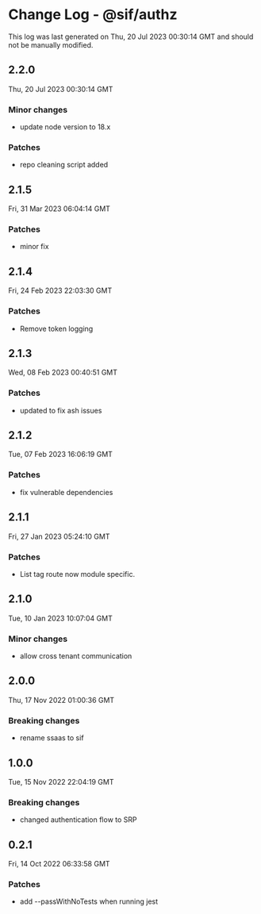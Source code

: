 # Change Log - @sif/authz

This log was last generated on Thu, 20 Jul 2023 00:30:14 GMT and should not be manually modified.

## 2.2.0
Thu, 20 Jul 2023 00:30:14 GMT

### Minor changes

- update node version to 18.x

### Patches

- repo cleaning script added

## 2.1.5
Fri, 31 Mar 2023 06:04:14 GMT

### Patches

- minor fix

## 2.1.4
Fri, 24 Feb 2023 22:03:30 GMT

### Patches

- Remove token logging

## 2.1.3
Wed, 08 Feb 2023 00:40:51 GMT

### Patches

- updated to fix ash issues

## 2.1.2
Tue, 07 Feb 2023 16:06:19 GMT

### Patches

- fix vulnerable dependencies

## 2.1.1
Fri, 27 Jan 2023 05:24:10 GMT

### Patches

- List tag route now module specific.

## 2.1.0
Tue, 10 Jan 2023 10:07:04 GMT

### Minor changes

- allow cross tenant communication

## 2.0.0
Thu, 17 Nov 2022 01:00:36 GMT

### Breaking changes

- rename ssaas to sif

## 1.0.0
Tue, 15 Nov 2022 22:04:19 GMT

### Breaking changes

- changed authentication flow to SRP

## 0.2.1
Fri, 14 Oct 2022 06:33:58 GMT

### Patches

- add --passWithNoTests when running jest

